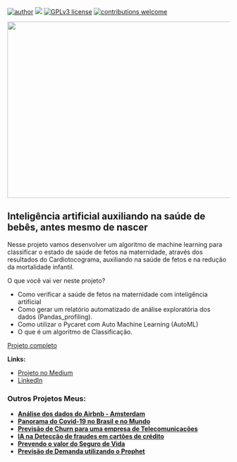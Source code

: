 [![author](https://img.shields.io/badge/author-JessicaCunha-red.svg)](https://www.linkedin.com/in/j%C3%A9ssica-cunha/) [![](https://img.shields.io/badge/python-3.9+-blue.svg)](https://www.python.org/downloads/release/python-365/) [![GPLv3 license](https://img.shields.io/badge/License-GPLv3-blue.svg)](http://perso.crans.org/besson/LICENSE.html) [![contributions welcome](https://img.shields.io/badge/contributions-welcome-brightgreen.svg?style=flat)](https://github.com/cunhajessica/Data_Science)

<p align="center">
  <img src="https://img.freepik.com/fotos-gratis/os-pares-gravidos-asiaticos-novos-mostram-e-olhando-o-bebe-da-foto-do-ultrassom-na-barriga-mamae-e-papai-se-sentindo-feliz-sorrindo-pacifica-enquanto-cuida-crianca-deitado-no-sofa-na-sala-de-estar-em-casa_7861-2168.jpg?size=626&ext=jpg&ga=GA1.2.586552211.1670706687&semt=sph" height=400px 
width=700px >
</p>



## Inteligência artificial auxiliando na saúde de bebês, antes mesmo de nascer

Nesse projeto vamos desenvolver um algoritmo de machine learning para classificar o estado de saúde de fetos na maternidade, através dos resultados do Cardiotocograma, auxiliando na saúde de fetos e na redução da mortalidade infantil.

O que você vai ver neste projeto?
* Como verificar a saúde de fetos na maternidade com inteligência artificial
* Como gerar um relatório automatizado de análise exploratória dos dados (Pandas_profiling).
* Como utilizar o Pycaret com Auto Machine Learning (AutoML)
* O que é um algoritmo de Classificação.


[Projeto completo](https://github.com/cunhajessica/Inteligencia_Antificial_na_saude_de_fetos/blob/main/Intelig%C3%AAncia_artificial_auxiliando_na_sa%C3%BAde_de_beb%C3%AAs%2C_antes_mesmo_de_nascer.ipynb)

**Links:**

* [Projeto no Medium](https://medium.com/@jessicacunha.jsc/intelig%C3%AAncia-artificial-auxiliando-na-sa%C3%BAde-de-beb%C3%AAs-antes-mesmo-de-nascer-262ec2017e1b)
* [LinkedIn](https://www.linkedin.com/in/j%C3%A9ssica-cunha/)




### Outros Projetos Meus:

* **[Análise dos dados do Airbnb - Amsterdam](https://github.com/cunhajessica/Analise_Airbnb_Amsterdam)**
* **[Panorama do Covid-19 no Brasil e no Mundo](http://bitly.ws/oBUC)**
* **[Previsão de Churn para uma empresa de Telecomunicações](http://bitly.ws/sIyx)**
* **[IA na Detecção de fraudes em cartões de crédito](http://bitly.ws/rLY5)**
* **[Prevendo o valor do Seguro de Vida](https://github.com/cunhajessica/Previsao_Seguro_de_Vida)**
* **[Previsão de Demanda utilizando o Prophet](https://github.com/cunhajessica/Times_Series_Forecasting_Prophet/blob/main/README.md)**
